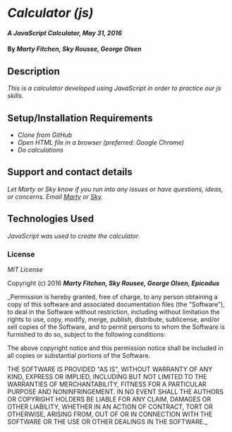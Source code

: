 # _Calculator (js)_

#### _A JavaScript Calculator, May 31, 2016_

#### By _**Marty Fitchen, Sky Rousse, George Olsen**_

## Description

_This is a calculator developed using JavaScript in order to practice our js skills._

## Setup/Installation Requirements

* _Clone from GitHub_
* _Open HTML file in a browser (preferred: Google Chrome)_
* _Do calculations_

## Support and contact details

_Let Marty or Sky know if you run into any issues or have questions, ideas, or concerns. Email <a href="mailto:mfitchen@gmail.com">Marty</a> or <a href="mailto:skyrousse@gmail.com">Sky</a>._

## Technologies Used

_JavaScript was used to create the calculator._

### License

*MIT License*

Copyright (c) 2016 **_Marty Fitchen, Sky Rousee, George Olsen, Epicodus_**

_Permission is hereby granted, free of charge, to any person obtaining a copy
of this software and associated documentation files (the "Software"), to deal
in the Software without restriction, including without limitation the rights
to use, copy, modify, merge, publish, distribute, sublicense, and/or sell
copies of the Software, and to permit persons to whom the Software is
furnished to do so, subject to the following conditions:

The above copyright notice and this permission notice shall be included in all
copies or substantial portions of the Software.

THE SOFTWARE IS PROVIDED "AS IS", WITHOUT WARRANTY OF ANY KIND, EXPRESS OR
IMPLIED, INCLUDING BUT NOT LIMITED TO THE WARRANTIES OF MERCHANTABILITY,
FITNESS FOR A PARTICULAR PURPOSE AND NONINFRINGEMENT. IN NO EVENT SHALL THE
AUTHORS OR COPYRIGHT HOLDERS BE LIABLE FOR ANY CLAIM, DAMAGES OR OTHER
LIABILITY, WHETHER IN AN ACTION OF CONTRACT, TORT OR OTHERWISE, ARISING FROM,
OUT OF OR IN CONNECTION WITH THE SOFTWARE OR THE USE OR OTHER DEALINGS IN THE
SOFTWARE._
